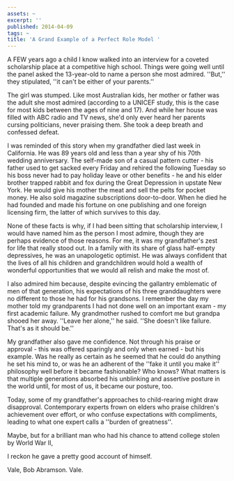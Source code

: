 ```yaml
---
assets: ~
excerpt: ''
published: 2014-04-09
tags: ~
title: 'A Grand Example of a Perfect Role Model '
---
```

A FEW years ago a child I know walked into an interview for a coveted scholarship place at a competitive high school. Things were going well until the panel asked the 13-year-old to name a person she most admired. ''But,'' they stipulated, ''it can't be either of your parents.''

The girl was stumped. Like most Australian kids, her mother or father was the adult she most admired (according to a UNICEF study, this is the case for most kids between the ages of nine and 17). And while her house was filled with ABC radio and TV news, she'd only ever heard her parents cursing politicians, never praising them. She took a deep breath and confessed defeat.

I was reminded of this story when my grandfather died last week in California. He was 89 years old and less than a year shy of his 70th wedding anniversary. The self-made son of a casual pattern cutter - his father used to get sacked every Friday and rehired the following Tuesday so his boss never had to pay holiday leave or other benefits - he and his elder brother trapped rabbit and fox during the Great Depression in upstate New York. He would give his mother the meat and sell the pelts for pocket money. He also sold magazine subscriptions door-to-door. When he died he had founded and made his fortune on one publishing and one foreign licensing firm, the latter of which survives to this day.

None of these facts is why, if I had been sitting that scholarship interview, I would have named him as the person I most admire, though they are perhaps evidence of those reasons. For me, it was my grandfather's zest for life that really stood out. In a family with its share of glass half-empty depressives, he was an unapologetic optimist. He was always confident that the lives of all his children and grandchildren would hold a wealth of wonderful opportunities that we would all relish and make the most of.

I also admired him because, despite evincing the gallantry emblematic of men of that generation, his expectations of his three granddaughters were no different to those he had for his grandsons. I remember the day my mother told my grandparents I had not done well on an important exam - my first academic failure. My grandmother rushed to comfort me but grandpa shooed her away. ''Leave her alone,'' he said. ''She doesn't like failure. That's as it should be.''

My grandfather also gave me confidence. Not through his praise or approval - this was offered sparingly and only when earned - but his example. Was he really as certain as he seemed that he could do anything he set his mind to, or was he an adherent of the ''fake it until you make it'' philosophy well before it became fashionable? Who knows? What matters is that multiple generations absorbed his unblinking and assertive posture in the world until, for most of us, it became our posture, too.

Today, some of my grandfather's approaches to child-rearing might draw disapproval. Contemporary experts frown on elders who praise children's achievement over effort, or who confuse expectations with compliments, leading to what one expert calls a ''burden of greatness''.

Maybe, but for a brilliant man who had his chance to attend college stolen by World War II,

I reckon he gave a pretty good account of himself.

Vale, Bob Abramson. Vale.
